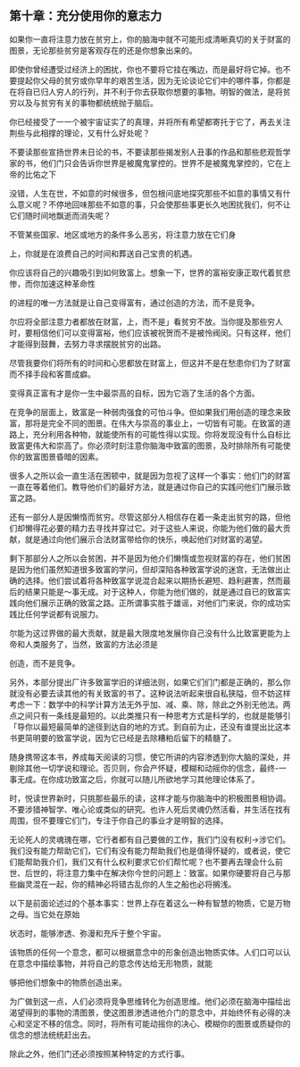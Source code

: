 

## 第十章：充分使用你的意志力

如果你一直将注意力放在贫穷上，你的脑海中就不可能形成清晰真切的关于财富的图景，无论那些贫穷是客观存在的还是你想象出来的。

即使你曾经遭受过经济上的困扰，你也不要将它挂在嘴边，而是最好将它掉。也不要提起你父母的贫穷或你早年的艰苦生活，因为无论谈论它们中的哪件事，你都是在将自已归人穷人的行列，并不利于你去获取你想要的事物。明智的做法，是将贫穷以及与贫穷有关的事物都统统抛于脑后。

你已经接受了一一个被宇宙证实了的真理，并将所有希望都寄托于它了，再去关注荆些与此相撑的理论，又有什么好处呢？

不要读那些宣扬世界未日论的书，不要读那些揭发别人丑事的作品和那些悲观哲学家的书，他们门只会告诉你世界是被魔鬼掌控的。世界不是被魔鬼掌控的，它在上帝的比佑之下

没错，人生在世，不如意的时候很多，但包根问底地探究那些不如意的事情又有什么意义呢？不停地回味那些不如意的事，只会使那些事更长久地困扰我们，何不让它们随时间地飘逝而消失呢？

不管某些国家、地区或地方的条件多么恶劣，将注意力放在它们身

上，你就是在浪费自己的时间和葬送自己宝贵的机遇。

你应该将自己的兴趣吸引到如何致富上。想象一下，世界的富裕安康正取代着贫悲惨，而你加速这种革命性

的进程的唯一方法就是让自己变得富有，通过创造的方法，而不是竞争。

尔应将全部注意力者都放在财富，上，而不是」看贫穷不放。当你提及那些穷人时，要相信他们可以变得富裕，他们应该被祝贺而不是被怜阀闵。只有这样，他们才能得到鼓舞，去努力寻求摆脱贫穷的出路。

尽管我要你们将所有的时间和心思都放在财富上，但这并不是在愁患你们为了财富而不择手段和客蔷成癖。

变得真正富有才是你一生中最崇高的自标，因为它涵了生活的各个方面。

在竞争的层面上，致富是一种弱肉强食的可怕斗争。但如果我们用创造的理念来致富，那将是完全不同的图景。在伟大与崇高的事业上，一切皆有可能。在致富的道路上，充分利用各种物，就能使所有的可能性得以实现。你将发现没有什么自标比致富更伟大和崇高了。你必须时刻注意你脑海中致富的图景，及时排除所有可能使你的致富图景昏暗的因素。

很多人之所以会一直生活在困顿中，就是因为忽视了这样一个事实：他们门的财富一直在等着他们。教导他价们的最好方法，就是通过你自己的实践问他们门展示致富之路。

还有一部分人是因懒惰而贫穷。尽管这部分人相信存在着一条走出贫穷的路，但他们却懒得花必要的精力去寻找并穿过它。对于这些人来说，你能为他们做的最大贡献，就是通过向他们展示合法财富带给你的快乐，唤起他们对财富的渴望。

剩下那部分人之所以会贫困，并不是因为他介们懒惰或忽视财富的存在，他们贫困是因为他们虽然知道很多致富的学问，但却深陷各种致富学说的迷宫，无法做出止确的选择。他们尝试着将各种致富学说混合起来以期扬长避短、趋利避害，然而最后的结果只能是～事无成。对于这种人，你能为他们做的，就是通过自已的致富实践向他们展示正确的致富之路。正所谓事实胜于雄谣，对他们门来说，你的成功实践比任何学说都有说服力。

尔能为这过界做的最大贡献，就是最大限度地发展你自己没有什么比致富更能为上帝和人类服务了，当然，致富的方法必须是

创造，而不是竞争。

另外，本部分提出厂许多致富学旧的详细法则，如果它们们门都是正确的，那么你就没有必要去读其他的有关致富的书了。这种说法听起来很自私狭隘，但不妨这样考虑一下：数学中的科学计算方法无外乎加、减、乘、除，除此之外别无他法。两点之间只有一条线是最短的。以此类推只有一种思考方式是科学的，也就是能够引「导你以最短最简单的途径到达自的地的方式。到自前为止，还没有谁提出比这本书更简明要的致富学说，因为它已经是去除糟粕后留下的精髓了。

随身携带这本书，养成每天阅读的习惯，使它所讲的内容渗透到你大脑的深处，并剔除其他一切学说和理论。否贝则，你会产怀疑，模糊和动摇你的信念，最终-一事无成。在你成功致富之后，你就可以随儿所欲地学习其他理论体系了。

时，悦读世界新时，只挑那些最乐的读，这样才能与你脑海中的积极图景相协调。不要涉猎神智学、唯心论或类似的研究。也许人死后灵魂仍然活看，并生活在找有周围，但不要理它们门，专注于你自己的事业才是明智的选择。

无论死人的灵魂瑰在哪，它行者都有自己要做的工作，我们门没有权利→涉它们。我们没有能力帮助它们，它们有没有能力帮助我们也是值得怀疑的，或者说，使它们能帮助我介们，我们又有什么权利要求它价们帮忙呢？也不要再去理会什么前世、后世的，将注意力集中在解决你今世的问题上：致富。如果你硬要将自己与那些幽灵混在一起，你的精神必将错古乱你的人生之船也必将搁浅。

以下是前面论述过的个基本事实：世界上存在着这么一种有智慧的物质，它是万物之母。当它处在原始

状态时，能够渗透、弥漫和充斥于整个宇宙。

该物质的任何一个意念，都可以根据意念中的形象创造出物质实体。人们口可以认在意念中描绘事物，并将自己的意念传达给无形物质，就能

够把他们想象中的物质创造出来。

为广做到这一点，人们必须将竞争思维转化为创造思维。他们必须在脑海中描绘出渴望得到的事物的清图景，使这图景渗透进他介门的意念中，并始终怀有必得的决心和坚定不移的信念。同时，将所有可能动摇你的决心、模糊你的图景或质疑你的信念的想法统统赶出去。

除此之外，他们门还必须按照某种特定的方式行事。

